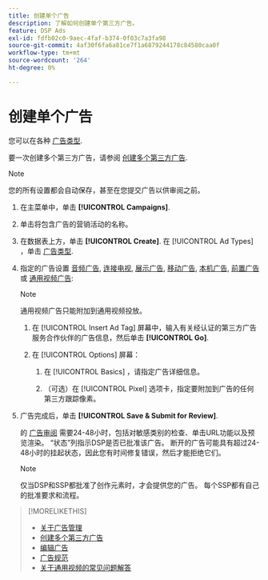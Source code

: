```yaml
---
title: 创建单个广告
description: 了解如何创建单个第三方广告。
feature: DSP Ads
exl-id: fdfb02c0-9aec-4faf-b374-0f03c7a3fa98
source-git-commit: 4af30f6fa6a81ce7f1a6879244178c84580caa0f
workflow-type: tm+mt
source-wordcount: '264'
ht-degree: 0%

---
```


# 创建单个广告

您可以在各种 [广告类型](ad-about.md#ad-types).

要一次创建多个第三方广告，请参阅 [创建多个第三方广告](ad-create-multiple.md).

>[!NOTE]
>
>您的所有设置都会自动保存，甚至在您提交广告以供审阅之前。

1. 在主菜单中，单击 **[!UICONTROL Campaigns]**.

1. 单击将包含广告的营销活动的名称。

1. 在数据表上方，单击 **[!UICONTROL Create]**. 在 [!UICONTROL Ad Types] ，单击 [广告类型](ad-about.md#ad-types).

1. 指定的广告设置 [音频广告](ad-settings-audio.md), [连接电视](ad-settings-connected-tv.md), [展示广告](ad-settings-display.md), [移动广告](ad-settings-mobile.md), [本机广告](ad-settings-native.md), [前置广告](ad-settings-pre-roll.md)或 [通用视频广告](ad-settings-universal-video.md):

   >[!NOTE]
   >
   >通用视频广告只能附加到通用视频投放。

   1. 在 [!UICONTROL Insert Ad Tag] 屏幕中，输入有关经认证的第三方广告服务合作伙伴的广告信息，然后单击 **[!UICONTROL Go]**.

   1. 在 [!UICONTROL Options] 屏幕：

      1. 在 [!UICONTROL Basics] ，请指定广告详细信息。

      1. （可选）在 [!UICONTROL Pixel] 选项卡，指定要附加到广告的任何第三方跟踪像素。

1. 广告完成后，单击 **[!UICONTROL Save & Submit for Review]**.

   的 [广告审阅](ad-about.md) 需要24-48小时，包括对敏感类别的检查、单击URL功能以及预览渲染。 “状态”列指示DSP是否已批准该广告。 断开的广告可能具有超过24-48小时的挂起状态，因此您有时间修复错误，然后才能拒绝它们。

   >[!NOTE]
   >
   >仅当DSP和SSP都批准了创作元素时，才会提供您的广告。 每个SSP都有自己的批准要求和流程。

>[!MORELIKETHIS]
>
>* [关于广告管理](ad-about.md)
>* [创建多个第三方广告](ad-create-multiple.md)
>* [编辑广告](ad-edit.md)
>* [广告规范](ad-specs.md)
>* [关于通用视频的常见问题解答](/help/dsp/campaign-management/faq-universal-video.md)

